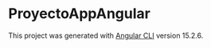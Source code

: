 # ProyectoAppAngular

This project was generated with [Angular CLI](https://github.com/angular/angular-cli) version 15.2.6.
